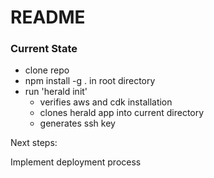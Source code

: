 # README #

### Current State

- clone repo
- npm install -g . in root directory
- run 'herald init'
  - verifies aws and cdk installation
  - clones herald app into current directory
  - generates ssh key

Next steps:

Implement deployment process